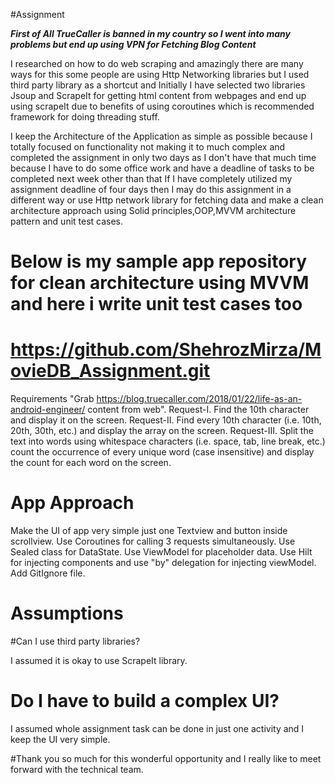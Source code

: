  #Assignment

 ***First of All TrueCaller is banned in my country so I went into many problems but end up using VPN for Fetching Blog Content***

 I researched on how to do web scraping and amazingly there are many ways for this some people are using Http Networking libraries
 but I used third party library as a shortcut and Initially I have selected two libraries Jsoup and ScrapeIt for getting html content
 from webpages and end up using scrapeIt due to benefits of using coroutines which is recommended framework for doing threading stuff.

 I keep the Architecture of the Application as simple as possible because I totally focused on functionality not making 
 it to much complex and completed the assignment in only two days as I don't have that much time because I have to do some office work 
 and have a deadline of tasks to be completed next week other than that If I have completely utilized my assignment deadline of four days 
 then I may do this assignment in a different way or use Http network library for fetching data and make a clean architecture approach 
 using Solid principles,OOP,MVVM architecture pattern and unit test cases.

# Below is my sample app repository for clean architecture using MVVM and here i write unit test cases too       
# https://github.com/ShehrozMirza/MovieDB_Assignment.git

 Requirements
 "Grab https://blog.truecaller.com/2018/01/22/life-as-an-android-engineer/ content from web".
 Request-I.  Find the 10th character and display it on the screen.
 Request-II. Find every 10th character (i.e. 10th, 20th, 30th, etc.) and display the array on the screen.
 Request-III. Split the text into words using whitespace characters (i.e. space, tab, line break, etc.) count the occurrence of every
 unique word (case insensitive) and display the count for each word on the screen.

# App Approach
  Make the UI of app very simple just one Textview and button inside scrollview.
 Use Coroutines for calling 3 requests simultaneously.
 Use Sealed class for DataState.
 Use ViewModel for placeholder data.
 Use Hilt for injecting components and use "by" delegation for injecting viewModel.
 Add GitIgnore file.

# Assumptions 
#Can I use third party libraries?

I assumed it is okay to use ScrapeIt library.

# Do I have to build a complex UI?
I assumed whole assignment task can be done in just one activity and I keep the UI very simple.

#Thank you so much for this wonderful opportunity and I really like to meet forward with the technical team.
